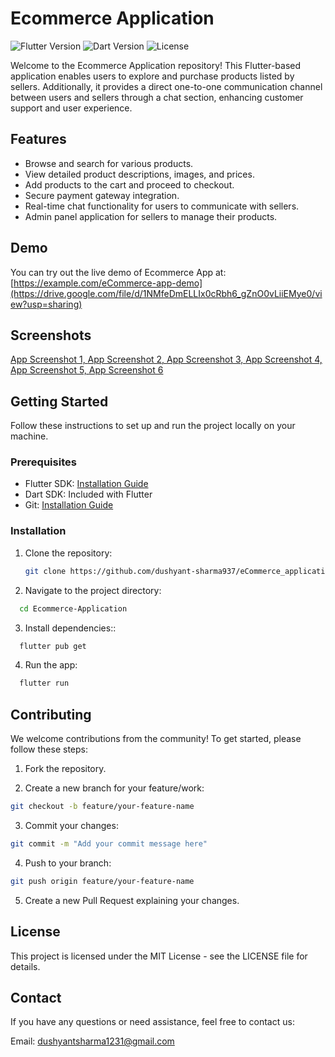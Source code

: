 # Ecommerce Application

![Flutter Version](https://img.shields.io/badge/flutter-v2.5.0-blue?logo=flutter)
![Dart Version](https://img.shields.io/badge/dart-v2.14.0-blue?logo=dart)
![License](https://img.shields.io/badge/license-MIT-green)

Welcome to the Ecommerce Application repository! This Flutter-based application enables users to explore and purchase products listed by sellers. Additionally, it provides a direct one-to-one communication channel between users and sellers through a chat section, enhancing customer support and user experience.

## Features

- Browse and search for various products.
- View detailed product descriptions, images, and prices.
- Add products to the cart and proceed to checkout.
- Secure payment gateway integration.
- Real-time chat functionality for users to communicate with sellers.
- Admin panel application for sellers to manage their products.

## Demo

You can try out the live demo of Ecommerce App at: [https://example.com/eCommerce-app-demo](https://drive.google.com/file/d/1NMfeDmELLIx0cRbh6_gZnO0vLiiEMye0/view?usp=sharing)


## Screenshots

[App Screenshot 1, ](https://drive.google.com/file/d/1Nd20mzSGgB2yzVVCx5ygCLttypVk7OLR/view?usp=sharing)
[App Screenshot 2, ](https://drive.google.com/file/d/1Ncp_aKQxLL9YMSBt2i1KrF8HMxYgOkyM/view?usp=sharing)
[App Screenshot 3, ](https://drive.google.com/file/d/1NUrNBK9nZ3dlAXhUwCYuUDvhpK_aH_i3/view?usp=sharing)
[App Screenshot 4, ](https://drive.google.com/file/d/1Nar052jolXayLEgeCBuVkO4-OO3ybK_r/view?usp=sharing)
[App Screenshot 5, ](https://drive.google.com/file/d/1NUZMI8vuFNLCZQytsarCc6VvLPvMoa6E/view?usp=sharing)
[App Screenshot 6](https://drive.google.com/file/d/1NRKaMoHSENUU0_aHtQOB6mPM8cOyBW-9/view?usp=sharing)

## Getting Started

Follow these instructions to set up and run the project locally on your machine.

### Prerequisites

- Flutter SDK: [Installation Guide](https://flutter.dev/docs/get-started/install)
- Dart SDK: Included with Flutter
- Git: [Installation Guide](https://git-scm.com/book/en/v2/Getting-Started-Installing-Git)

### Installation

1. Clone the repository:

   ```bash
   git clone https://github.com/dushyant-sharma937/eCommerce_application_user.git
   
2. Navigate to the project directory:
   
  ```bash
    cd Ecommerce-Application
   ```
3. Install dependencies::
   
  ```bash
    flutter pub get
  ```

4. Run the app:
   
  ```bash
    flutter run
  ```


## Contributing
We welcome contributions from the community! To get started, please follow these steps:

1. Fork the repository.

2. Create a new branch for your feature/work:
  ```bash
  git checkout -b feature/your-feature-name
  ```

3. Commit your changes:
  ```bash
  git commit -m "Add your commit message here"
  ```

4. Push to your branch:
  ```bash
  git push origin feature/your-feature-name
  ```

5. Create a new Pull Request explaining your changes.


## License
This project is licensed under the MIT License - see the LICENSE file for details.


## Contact
If you have any questions or need assistance, feel free to contact us:

Email: dushyantsharma1231@gmail.com
